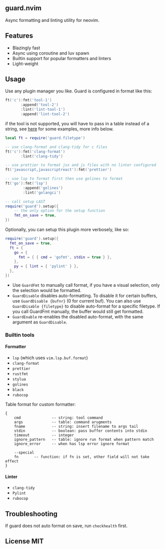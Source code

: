 ## guard.nvim

Async formatting and linting utility for neovim. 

## Features

- Blazingly fast
- Async using coroutine and luv spawn
- Builtin support for popular formatters and linters
- Light-weight

## Usage

Use any plugin manager you like. Guard is configured in format like this:

```lua
ft('c'):fmt('tool-1')
       :append('tool-2')
       :lint('lint-tool-1')
       :append('lint-tool-2')
```

if the tool is not supported, you will have to pass in a table instead of a string, see [here](https://github.com/nvimdev/guard.nvim/tree/main/lua%2Fguard%2Ftools) for some examples, more info below.

```lua
local ft = require('guard.filetype')

-- use clang-format and clang-tidy for c files
ft('c'):fmt('clang-format')
       :lint('clang-tidy')

-- use prettier to format jsx and js files with no linter configured
ft('javascript,javascriptreact'):fmt('prettier')

-- use lsp to format first then use golines to format
ft('go'):fmt('lsp')
        :append('golines')
        :lint('golangci')

-- call setup LAST
require('guard').setup({
    -- the only option for the setup function
    fmt_on_save = true,
})
```

Optionally, you can setup this plugin more verbosely, like so:

```lua
require('guard').setup({
  fmt_on_save = true,
  ft = {
    go = {
      fmt = { { cmd = 'gofmt', stdin = true } },
    },
    py = { lint = { 'pylint' } },
  },
})
```

- Use `GuardFmt` to manually call format, if you have a visual selection, only the selection would be formatted.
- `GuardDisable` disables auto-formatting. To disable it for certain buffers, use `GuardDisable {bufnr}` (0 for current buf). You can also use `GuardDisable {filetype}` to disable auto-format for a specific filetype. If you call GuardFmt manually, the buffer would still get formatted.
- `GuardEnable` re-enables the disabled auto-format, with the same argument as `GuardDisable`.

### Builtin tools

#### Formatter

- `lsp` (which uses `vim.lsp.buf.format`)
- `clang-format`
- `prettier`
- `rustfmt`
- `stylua`
- `golines`
- `black`
- `rubocop`

Table format for custom formatter:

```
{
    cmd              -- string: tool command
    args             -- table: command arugments
    fname            -- string: insert filename to args tail
    stdin            -- boolean: pass buffer contents into stdin
    timeout          -- integer
    ignore_pattern   -- table: ignore run format when pattern match
    ignore_error     -- when has lsp error ignore format

    --special
    fn       -- function: if fn is set, other field will not take effect
}
```

#### Linter

- `clang-tidy`
- `Pylint`
- `rubocop`

## Troubleshooting

If guard does not auto format on save, run `checkhealth` first.

## License MIT
